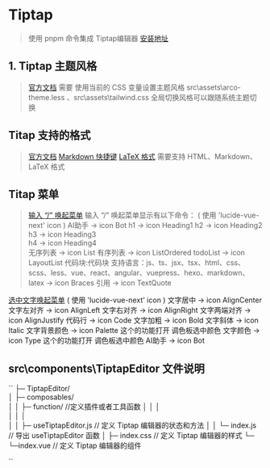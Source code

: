 # Tiptap 
> 使用 pnpm 命令集成 Tiptap编辑器 [安装地址](https://tiptap.dev/docs/editor/getting-started/install/vue3)

## 1. Tiptap 主题风格
>  [官方文档](https://www.koudingke.cn/docs/zh-Hans/tiptap-docs/latest/guide/Styling)
需要 使用当前的 CSS 变量设置主题风格 src\assets\arco-theme.less 、src\assets\tailwind.css 全局切换风格可以跟随系统主题切换

## Titap 支持的格式
>  [官方文档](https://tiptap.dev/docs/examples/basics/formatting) 
[Markdown 快捷键](https://tiptap.dev/docs/examples/basics/markdown-shortcuts) 
[LaTeX 格式](https://tiptap.dev/docs/editor/extensions/nodes/mathematics#page-title)
需要支持 HTML、Markdown、LaTeX 格式

## Titap 菜单
> [输入 “/” 唤起菜单](https://tiptap.dev/docs/examples/experiments/slash-commands)
输入 “/” 唤起菜单显示有以下命令：
( 使用   'lucide-vue-next' icon )
AI助手      -> icon Bot
h1          -> icon Heading1 
h2          -> icon Heading2  
h3          -> icon Heading3   
h4          -> icon Heading4    
无序列表     -> icon List 
有序列表     -> icon ListOrdered 
todoList    -> icon LayoutList 
代码块:代码块 支持语言：js、ts、jsx、tsx、html、css、scss、less、vue、react、angular、vuepress、hexo、markdown、latex  -> icon  Braces 
引用         -> icon TextQuote 

[选中文字唤起菜单](https://tiptap.dev/docs/examples/advanced/menus)
( 使用   'lucide-vue-next' icon )
文字居中     -> icon AlignCenter 
文字左对齐   -> icon AlignLeft 
文字右对齐   -> icon AlignRight
文字两端对齐 -> icon AlignJustify
代码行       -> icon Code
文字加粗     -> icon Bold
文字斜体     -> icon Italic 
文字背景颜色 -> icon Palette  这个的功能打开 调色板选中颜色
文字颜色 -> icon Type   这个的功能打开 调色板选中颜色
AI助手      -> icon Bot



## src\components\TiptapEditor 文件说明
``
├─ TiptapEditor/                                     
│  ├─ composables/                               
│  │  ├─ function/   //定义插件或者工具函数
│  │  │  
│  │  │   
│  │  ├─ useTiptapEditor.js // 定义 Tiptap 编辑器的状态和方法
│  │  └─ index.js  // 导出 useTiptapEditor 函数
│  ├─ index.css // 定义 Tiptap 编辑器的样式
└─ └─index.vue  //  定义 Tiptap 编辑器的组件

``

